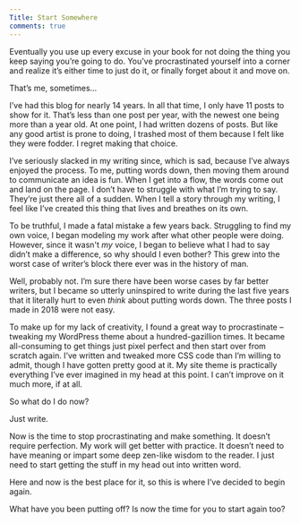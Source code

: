 ```yaml
---
Title: Start Somewhere
comments: true
---
```


Eventually you use up every excuse in your book for not doing the thing you keep saying you’re going to do. You’ve procrastinated yourself into a corner and realize it’s either time to just do it, or finally forget about it and move on.

That’s me, sometimes…

I’ve had this blog for nearly 14 years. In all that time, I only have 11 posts to show for it. That’s less than one post per year, with the newest one being more than a year old. At one point, I had written dozens of posts. But like any good artist is prone to doing, I trashed most of them because I felt like they were fodder. I regret making that choice.

I’ve seriously slacked in my writing since, which is sad, because I’ve always enjoyed the process. To me, putting words down, then moving them around to communicate an idea is fun. When I get into a flow, the words come out and land on the page. I don’t have to struggle with what I’m trying to say. They’re just there all of a sudden. When I tell a story through my writing, I feel like I’ve created this thing that lives and breathes on its own.

To be truthful, I made a fatal mistake a few years back. Struggling to find my own voice, I began modeling my work after what other people were doing. However, since it wasn't <em>my</em> voice, I began to believe what I had to say didn’t make a difference, so why should I even bother? This grew into the worst case of writer’s block there ever was in the history of man.

Well, probably not. I’m sure there have been worse cases by far better writers, but I became so utterly uninspired to write during the last five years that it literally hurt to even <em>think</em> about putting words down. The three posts I made in 2018 were not easy.

To make up for my lack of creativity, I found a great way to procrastinate – tweaking my WordPress theme about a hundred-gazillion times. It became all-consuming to get things just pixel perfect and then start over from scratch again. I’ve written and tweaked more CSS code than I’m willing to admit, though I have gotten pretty good at it. My site theme is practically everything I’ve ever imagined in my head at this point. I can’t improve on it much more, if at all.

So what do I do now?

Just write.

Now is the time to stop procrastinating and make something. It doesn’t require perfection. My work will get better with practice. It doesn’t need to have meaning or impart some deep zen-like wisdom to the reader. I just need to start getting the stuff in my head out into written word.

Here and now is the best place for it, so this is where I’ve decided to begin again.

What have you been putting off? Is now the time for you to start again too?
